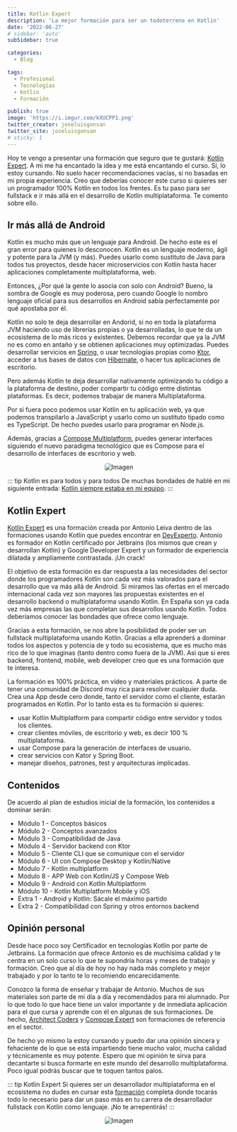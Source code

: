 ```yaml
---
title: Kotlin Expert
description: 'La mejor formación para ser un todoterreno en Kotlin'
date: '2022-06-27'
# sidebar: 'auto'
subSidebar: true

categories:
  - Blog

tags:
  - Profesional
  - Tecnologías
  - Kotlin
  - Formación

publish: true
image: 'https://i.imgur.com/kXUCPP1.png'
twitter_creator: joseluisgonsan
twitter_site: joseluisgonsan
# sticky: 1
---
```

Hoy te vengo a presentar una formación que seguro que te gustará: [Kotlin Expert](https://kotlinexpert.com/). A mi me ha encantado la idea y me está encantando el curso. Sí, lo estoy cursando. No suelo hacer recomendaciones vacías, si no basadas en mi propia experiencia. Creo que deberías conocer este curso si quieres ser un programador 100% Kotlin en todos los frentes. Es tu paso para ser fullstack e ir más allá en el desarrollo de Kotlin multiplataforma. Te comento sobre ello.

<!-- more -->

## Ir más allá de Android
Kotlin es mucho más que un lenguaje para Android. De hecho este es el gran error para quienes lo desconocen. Kotlin es un lenguaje moderno, ágil y potente para la JVM (y más). Puedes usarlo como sustituto de Java para todos tus proyectos, desde hacer microservicios con Kotlin hasta hacer aplicaciones completamente multiplataforma, web.

Entonces, ¿Por qué la gente lo asocia con solo con Android? Bueno, la sombra de Google es muy poderosa, pero cuando Google lo nombro lenguaje oficial para sus desarrollos en Android sabía perfectamente por qué apostaba por él.

Kotlin no solo te deja desarrollar en Andorid, si no en toda la plataforma JVM haciendo uso de librerías propias o ya desarrolladas, lo que te da un ecosistema de lo más ricos y existentes. Debemos recordar que ya la JVM no es como en antaño y se obtienen aplicaciones muy optimizadas. Puedes desarrollar servicios en [Spring](https://spring.io/guides/tutorials/spring-boot-kotlin/), o usar tecnologías propias como [Ktor](https://ktor.io/), acceder a tus bases de datos con [Hibernate](https://www.baeldung.com/kotlin/jpa), o hacer tus aplicaciones de escritorio.

Pero además Kotlin te deja desarrollar nativamente optimizando tu código a la plataforma de destino, poder compartir tu código entre distintas plataformas. Es decir, podemos trabajar de manera Multiplataforma.

Por si fuera poco podemos usar Kotlin en tu aplicación web, ya que podemos transpilarlo a JavaScript y usarlo como un sustituto tipado como es TypeScript. De hecho puedes usarlo para programar en Node.js.

Además, gracias a [Compose Multiplatform](https://www.jetbrains.com/es-es/lp/compose-mpp/), puedes generar interfaces siguiendo el nuevo paradigma tecnológico que es Compose para el desarrollo de interfaces de escritorio y web.

<p style="text-align:center;">
<img loading="lazy" style="border-radius: 0.25rem;"
  src="https://miro.medium.com/max/1400/0*2ANzcAioIwSfyNep.png"
  alt="Imagen">
</p>

::: tip  <span class="iconify" data-icon="logos:kotlin-icon"></span> Kotlin es para todos y para todos
De muchas bondades de <span class="iconify" data-icon="logos:kotlin"></span> hablé en mi siguiente entrada: [Kotlin siempre estaba en mi equipo](../2021/2021-11-28-kotlin-en-mi-equipo.md).
:::

## Kotlin Expert
[Kotlin Expert](https://kotlinexpert.com/) es una formación creada por Antonio Leiva dentro de las formaciones usando Kotlin que puedes encontrar en [DevExperto](https://devexperto.com/). Antonio es formador en Kotlin certificado por Jetbrains (los mismos que crean y desarrollan Kotlin) y Google Developer Expert y un formador de experiencia dilatada y ampliamente contrastada. ¡Un crack!

El objetivo de esta formación es dar respuesta a las necesidades del sector donde los programadores Kotlin son cada vez más valorados para el desarrollo que va más allá de Android. Si miramos las ofertas en el mercado internacional cada vez son mayores las propuestas existentes en el desarrollo backend o multiplataforma usando Kotlin. En España son ya cada vez más empresas las que completan sus desarrollos usando Kotlin. Todos deberíamos conocer las bondades que ofrece como lenguaje.

Gracias a esta formación, se nos abre la posibilidad de poder ser un fullstack multiplataforma usando Kotlin. Gracias a ella aprenderś a dominar todos los aspectos y potencia de <span class="iconify" data-icon="logos:kotlin"></span> y todo su ecosistema, que es mucho más rico de lo que imaginas (tanto dentro como fuera de la JVM). Asi que si eres backend, frontend, mobile, web developer creo que es una formación que te interesa.

La formación es 100% práctica, en vídeo y materiales prácticos. A parte de tener una comunidad de Discord muy rica para resolver cualquier duda.
Crea una App desde cero donde, tanto el servidor como el cliente, estarán programados en Kotlin. Por lo tanto esta es tu formación si quieres:
- usar Kotlin Multiplatform para compartir código entre servidor y todos los clientes.
- crear clientes móviles, de escritorio y web, es decir 100 % multiplataforma.
- usar Compose para la generación de interfaces de usuario.
- crear servicios con Kator y Spring Boot.
- manejar diseños, patrones, test y arquitecturas implicadas.

## Contenidos
De acuerdo al plan de estudios inicial de la formación, los contenidos a dominar serán:
- Módulo 1 - Conceptos básicos
- Módulo 2 - Conceptos avanzados
- Módulo 3 - Compatibilidad de Java
- Módulo 4 - Servidor backend con Ktor
- Módulo 5 - Cliente CLI que se comunique con el servidor
- Módulo 6 - UI con Compose Desktop y Kotlin/Native
- Módulo 7 - Kotlin multiplatform
- Módulo 8 - APP Web con Kotlin/JS y Compose Web
- Módulo 9 - Android con Kotlin Multiplatform
- Módulo 10 - Kotlin Multiplatform Mobile y iOS
- Extra 1 - Android y Kotlin: Sácale el máximo partido
- Extra 2 - Compatibilidad con Spring y otros entornos backend

## Opinión personal
Desde hace poco soy Certificador en tecnologías Kotlin por parte de Jetbrains. La formación que ofrece Antonio es de muchísima calidad y te centra en un solo curso lo que te supondría horas y meses de trabajo y formación. Creo que al día de hoy no hay nada más completo y mejor trabajado y por lo tanto te lo recomiendo encarecidamente.

Conozco la forma de enseñar y trabajar de Antonio. Muchos de sus materiales son parte de mi día a día y recomendados para mi alumnado. Por lo que todo lo que hace tiene un valor importante y de inmediata aplicación para el que cursa y aprende con él en algunas de sus formaciones. De hecho, [Architect Coders](https://architectcoders.com/) y [Compose Expert](https://compose.expert/) son formaciones de referencia en el sector.

De hecho yo mismo la estoy cursando y puedo dar una opinión sincera y fehaciente de lo que se está impartiendo tiene mucho valor, mucha calidad y técnicamente es muy potente. Espero que mi opinión te sirva para decantarte si busca formarte en este mundo del desarrollo multiplataforma. Poco igual podrás buscar que te toquen tantos palos.

::: tip  <span class="iconify" data-icon="logos:kotlin-icon"></span> Kotlin Expert
Si quieres ser un desarrollador multiplataforma en el ecosistema <span class="iconify" data-icon="logos:kotlin"></span> no dudes en cursar esta [formación](https://kotlinexpert.com/) completa donde tocarás todo lo necesario para dar un paso más en tu carrera de desarrollador fullstack con Kotlin como lenguaje. ¡No te arrepentirás!
:::

<p style="text-align:center;">
<img loading="lazy" style="border-radius: 0.25rem;"
  src="https://i.imgur.com/1CE4RoS.png"
  alt="Imagen">
</p>
